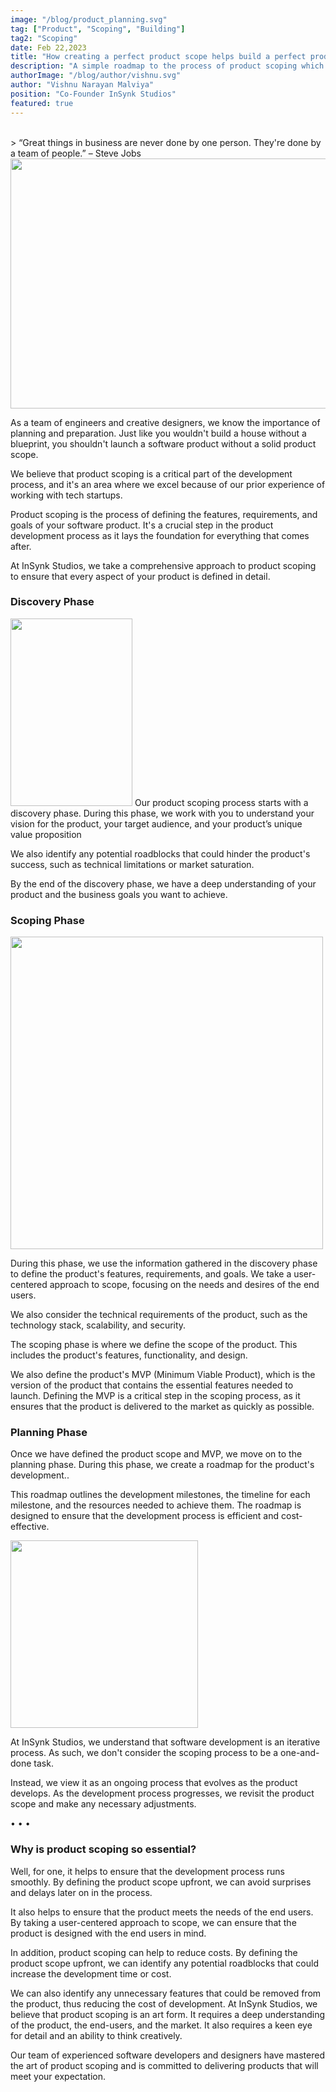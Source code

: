 ```yaml
---
image: "/blog/product_planning.svg"
tag: ["Product", "Scoping", "Building"]
tag2: "Scoping"
date: Feb 22,2023
title: "How creating a perfect product scope helps build a perfect product"
description: "A simple roadmap to the process of product scoping which you can easily incorporate in your organization’s workflow"
authorImage: "/blog/author/vishnu.svg"
author: "Vishnu Narayan Malviya"
position: "Co-Founder InSynk Studios"
featured: true
---
```


<br/>
> “Great things in business are never done by one person. They're done by a team of people.”
– Steve Jobs
<br/>

<div className="flex justify-center">
<img src="/blog/product_planning.svg" width="600" height="400"/>
</div>

As a team of engineers and creative designers, we know the importance of planning and preparation. Just like you wouldn't build a house without a blueprint, you shouldn't launch a software product without a solid product scope.

We believe that product scoping is a critical part of the development process, and it's an area where we excel because of our prior experience of working with tech startups.

Product scoping is the process of defining the features, requirements, and goals of your software product. It's a crucial step in the product development process as it lays the foundation for everything that comes after.

At InSynk Studios, we take a comprehensive approach to product scoping to ensure that every aspect of your product is defined in detail.

### Discovery Phase

<div className="flex flex-col sm:flex-row justify-between gap-7">
<img src="/blog/discovery_phase.svg" width="195" height="300"/>

<span>
Our product scoping process starts with a discovery phase. During this phase, we work with you to understand your vision for the product, your target audience, and your product’s unique value proposition

We also identify any potential roadblocks that could hinder the product's success, such as technical limitations or market saturation.

By the end of the discovery phase, we have a deep understanding of your product and the business goals you want to achieve.
</span>

</div>

### Scoping Phase

<div className="flex justify-center">
<img src="/blog/scoping_phase.svg" width="500" height="500"/>
</div>

During this phase, we use the information gathered in the discovery phase to define the product's features, requirements, and goals. We take a user-centered approach to scope, focusing on the needs and desires of the end users.

We also consider the technical requirements of the product, such as the technology stack, scalability, and security.

The scoping phase is where we define the scope of the product. This includes the product's features, functionality, and design.

We also define the product's MVP (Minimum Viable Product), which is the version of the product that contains the essential features needed to launch. Defining the MVP is a critical step in the scoping process, as it ensures that the product is delivered to the market as quickly as possible.

### Planning Phase

Once we have defined the product scope and MVP, we move on to the planning phase. During this phase, we create a roadmap for the product's development..

This roadmap outlines the development milestones, the timeline for each milestone, and the resources needed to achieve them. The roadmap is designed to ensure that the development process is efficient and cost-effective.

<div className="flex justify-center">
<img src="/blog/planning_phase.svg" width="300" height="300"/>
</div>

At InSynk Studios, we understand that software development is an iterative process. As such, we don't consider the scoping process to be a one-and-done task.

Instead, we view it as an ongoing process that evolves as the product develops. As the development process progresses, we revisit the product scope and make any necessary adjustments.

<span className="flex justify-center text-5xl">• • •</span>

<h3 className="flex justify-center">Why is product scoping so essential?</h3>

Well, for one, it helps to ensure that the development process runs smoothly. By defining the product scope upfront, we can avoid surprises and delays later on in the process.

It also helps to ensure that the product meets the needs of the end users. By taking a user-centered approach to scope, we can ensure that the product is designed with the end users in mind.

In addition, product scoping can help to reduce costs. By defining the product scope upfront, we can identify any potential roadblocks that could increase the development time or cost.

We can also identify any unnecessary features that could be removed from the product, thus reducing the cost of development.
At InSynk Studios, we believe that product scoping is an art form. It requires a deep understanding of the product, the end-users, and the market. It also requires a keen eye for detail and an ability to think creatively.

Our team of experienced software developers and designers have mastered the art of product scoping and is committed to delivering products that will meet your expectation.

